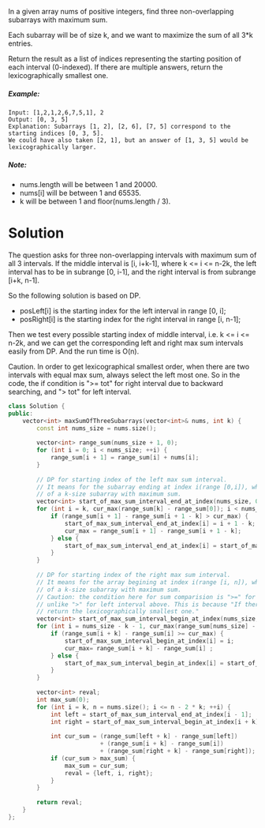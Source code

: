 In a given array nums of positive integers, find three non-overlapping subarrays with maximum sum.

Each subarray will be of size k, and we want to maximize the sum of all 3*k entries.

Return the result as a list of indices representing the starting position of each interval (0-indexed). If there are multiple answers, return the lexicographically smallest one.

##### Example:

```
Input: [1,2,1,2,6,7,5,1], 2
Output: [0, 3, 5]
Explanation: Subarrays [1, 2], [2, 6], [7, 5] correspond to the starting indices [0, 3, 5].
We could have also taken [2, 1], but an answer of [1, 3, 5] would be lexicographically larger.
```

##### Note:

* nums.length will be between 1 and 20000.
* nums[i] will be between 1 and 65535.
* k will be between 1 and floor(nums.length / 3).

# Solution

The question asks for three non-overlapping intervals with maximum sum of all 3 intervals. If the middle interval is [i, i+k-1], where k <= i <= n-2k, the left interval has to be in subrange [0, i-1], and the right interval is from subrange [i+k, n-1].

So the following solution is based on DP.

* posLeft[i] is the starting index for the left interval in range [0, i];
* posRight[i] is the starting index for the right interval in range [i, n-1]; 

Then we test every possible starting index of middle interval, i.e. k <= i <= n-2k, and we can get the corresponding left and right max sum intervals easily from DP. And the run time is O(n).

Caution. In order to get lexicographical smallest order, when there are two intervals with equal max sum, always select the left most one. So in the code, the if condition is ">= tot" for right interval due to backward searching, and "> tot" for left interval.


```cpp
class Solution {
public:
    vector<int> maxSumOfThreeSubarrays(vector<int>& nums, int k) {
        const int nums_size = nums.size();
        
        vector<int> range_sum(nums_size + 1, 0);
        for (int i = 0; i < nums_size; ++i) {
            range_sum[i + 1] = range_sum[i] + nums[i];
        }
        
        // DP for starting index of the left max sum interval.
        // It means for the subarray ending at index i(range [0,i]), what's the start index
        // of a k-size subarray with maximum sum.
        vector<int> start_of_max_sum_interval_end_at_index(nums_size, 0);
        for (int i = k, cur_max(range_sum[k] - range_sum[0]); i < nums_size; ++i) {
            if (range_sum[i + 1] - range_sum[i + 1 - k] > cur_max) {
                start_of_max_sum_interval_end_at_index[i] = i + 1 - k;
                cur_max = range_sum[i + 1] - range_sum[i + 1 - k];
            } else {
                start_of_max_sum_interval_end_at_index[i] = start_of_max_sum_interval_end_at_index[i - 1];
            }
        }
        
        // DP for starting index of the right max sum interval.
        // It means for the array begining at index i(range [i, n]), what's the start index
        // of a k-size subarray with maximum sum.
        // Caution: the condition here for sum comparision is ">=" for right interval, 
        // unlike ">" for left interval above. This is because "If there are multiple answers, 
        // return the lexicographically smallest one."
        vector<int> start_of_max_sum_interval_begin_at_index(nums_size, nums_size - k);
        for (int i = nums_size - k - 1, cur_max(range_sum[nums_size] - range_sum[nums_size - k]); i >= 0; --i) {
            if (range_sum[i + k] - range_sum[i] >= cur_max) {
                start_of_max_sum_interval_begin_at_index[i] = i;
                cur_max= range_sum[i + k] - range_sum[i] ;
            } else {
                start_of_max_sum_interval_begin_at_index[i] = start_of_max_sum_interval_begin_at_index[i + 1];
            }
        }
        
        vector<int> reval;
        int max_sum(0);
        for (int i = k, n = nums.size(); i <= n - 2 * k; ++i) {
            int left = start_of_max_sum_interval_end_at_index[i - 1];
            int right = start_of_max_sum_interval_begin_at_index[i + k];
            
            int cur_sum = (range_sum[left + k] - range_sum[left]) 
                          + (range_sum[i + k] - range_sum[i]) 
                          + (range_sum[right + k] - range_sum[right]);
            if (cur_sum > max_sum) {
                max_sum = cur_sum;
                reval = {left, i, right};
            }
        }
        
        return reval;
    }
};
```
